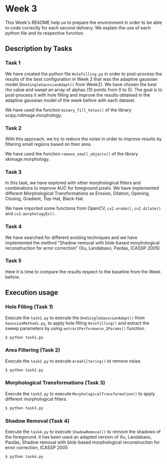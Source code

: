 # Week 3

This Week's README help us to prepare the environment in order to be able to code correctly for each second delivery. We explain the use of each python file and its respective function.

## Description by Tasks

### Task 1
We have created the python file `Holefilling.py` in order to post-process the results of the best configuration in Week 2 that was the adaptive gaussian model (`ÒneSingleGaussianAdapt()` from Week2). We have chosen the best rho value and swept an array of alphas (10 points from 0 to 5). The goal is to post-process it with hole filling and improve the results obtained in the adaptive gaussian model of the week before with each dataset.

We have used the function `binary_fill_holes()` of the library scipy.ndimage.morphology. 

### Task 2
With this approach, we try to reduce the noise in order to improve results by filtering small regions based on their area.

We have used the function `remove_small_objects()` of the library skimage.morphology.

### Task 3
In this task, we have explored with other morphological filters and combinations to improve AUC for foreground pixels. We have implemented different Morphological Transformations as Erosion, Dilation, Opening, Closing, Gradient, Top-Hat, Black-Hat.

We have imported some functions from OpenCV, `cv2.erode()`, `cv2.dilate()` and `cv2.morphologyEx()`.


### Task 4

We have searched for different existing techniques and we have implemented the method "Shadow removal with blob-based morphological reconstruction for error correction" (Xu, Landabaso, Pardàs, ICASSP 2005)

### Task 5

Here it is time to compare the results respect to the baseline from the Week before.

## Execution usage
### Hole Filling (Task 1)
Execute the `task1.py` to execute the `OneSingleGaussianAdapt()` from `GaussianMethods.py`, to apply hole filling `Holefilling()` and extract the sweep parameters by using `extractPerformance_2Params()` function.

```sh
$ python task1.py
```

### Area Filtering (Task 2)
Execute the `task2.py` to execute `AreaFiltering()` to remove noise. 

```sh
$ python task2.py
```

### Morphological Transformations (Task 3)
Execute the `task3.py` to execute `MorphologicalTransformation()` to apply different morphological filters.

```sh
$ python task3.py
```

### Shadow Removal (Task 4)
Execute the `task4.py` to execute `ShadowRemoval()` to remove the shadows of the foregorund.
it has been used an adapted version of Xu, Landabaso, Pardàs, Shadow removal with blob-based morphological reconstruction for error correction, ICASSP 2005

```sh
$ python task4.py
```



